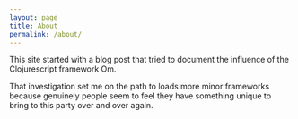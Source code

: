 ```yaml
---
layout: page
title: About
permalink: /about/
---
```


This site started with a blog post that tried to document the influence of the Clojurescript framework Om.

That investigation set me on the path to loads more minor frameworks because genuinely people seem to feel they have something unique to bring to this party over and over again.
